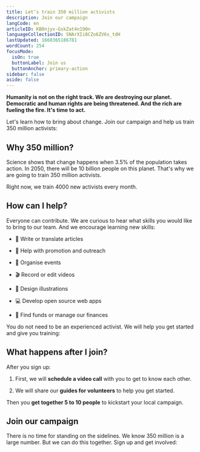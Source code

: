 ```yaml
---
title: Let’s train 350 million activists
description: Join our campaign
langCode: en
articleID: KB0njyx-GskZat4n190n
languageCollectionID: SNArXIi8CZo6ZV6s_tdH
lastUpdated: 1668365186781
wordCount: 254
focusMode: 
  isOn: true
  buttonLabel: Join us
  buttonAnchor: primary-action
sidebar: false
aside: false
---
```


**Humanity is not on the right track. We are destroying our planet. Democratic and human rights are being threatened. And the rich are fueling the fire. It's time to act.**

Let's learn how to bring about change. Join our campaign and help us train 350 million activists:

<action-button buttonanchor="primary-action" buttonlabel="Join our campaign"></action-button>

## **Why 350 million?**

Science shows that change happens when 3.5% of the population takes action. In 2050, there will be 10 billion people on this planet. That's why we are going to train 350 million activists. 

Right now, we train 4000 new activists every month.

## **How can I help?**

Everyone can contribute. We are curious to hear what skills you would like to bring to our team. And we encourage learning new skills:

-   📝 Write or translate articles
    
-   📢 Help with promotion and outreach
    
-   📆 Organise events
    
-   🎬 Record or edit videos
    
-   🎨 Design illustrations
    
-   💻 Develop open source web apps
    
-   🤑 Find funds or manage our finances
    

You do not need to be an experienced activist. We will help you get started and give you training:

<action-button buttonanchor="primary-action" buttonlabel="Join our campaign"></action-button>

## **What happens after I join?**

After you sign up:

1.  First, we will **schedule a video call** with you to get to know each other.
    
2.  We will share our **guides for volunteers** to help you get started.
    

Then you **get together 5 to 10 people** to kickstart your local campaign.

<action-volunteer><h2>Join our campaign</h2><p>There is no time for standing on the sidelines. We know 350 million is a large number. But we can do this together. Sign up and get involved:</p></action-volunteer>